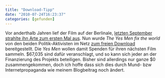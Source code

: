 ```yaml
---
title: "Download-Tipp"
date: "2010-07-24T16:23:37"
categories: [gefunden]
---
```


Vor anderthalb Jahren lief der Film auf der Berlinale, [letzten September strahlte ihn Arte zum ersten Mal aus](/2009/09/27/berlinale-nachlese/). Nun wurde *The Yes Men fix the world* von den beiden Politik-Aktivisten im Netz [zum freien Download](http://vodo.net/yesmen) bereitgestellt. Die *Yes Men* wollen damit Spenden für ihren nächsten Film sammeln. \$67,035 sind dafür veranschlagt, und so kann sich jeder an der Finanzierung des Projekts beteiligen. Bisher sind allerdings nur ganze \$0 zusammengekommen, doch ich hoffe dass sich dies durch Mund- bzw Internetpropaganda wie meinem Blogbeitrag noch ändert.
